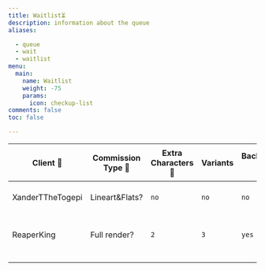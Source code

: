 ```yaml
---
title: Waitlist⏳
description: information about the queue 
aliases:

  - queue
  - wait
  - waitlist
menu:
  main:
    name: Waitlist
    weight: -75
    params:
      icon: checkup-list
comments: false
toc: false

---
```


| **Client** 👤    | **Commission Type** 📝 | **Extra Characters** 👫 | **Variants** | **Background??**🏕 | **Status**     | **Estimated Delivery**📦      |
| ---------------- | --------------------- | ---------------------- | ------------ | ----------------- | -------------- | ------------------------------ |
| XanderTTheTogepi | Lineart&Flats?        | `no`                   | `no`         | `no`              | ***Finished*** | ***one to two weeks***         |
| ReaperKing       | Full render?          | `2`                    | `3`          | `yes`             | ***Finished*** | ***Three weeks to one month*** |
|                  |                       |                        |              |                   |                |                                |
|                  |                       |                        |              |                   |                |                                |
